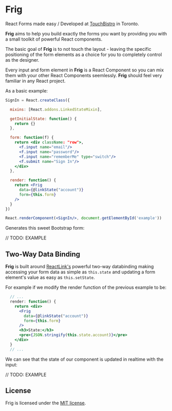 
# Frig

React Forms made easy / Developed at [TouchBistro](http://touchbistro.com/) in Toronto.

**Frig** aims to help you build exactly the forms you want by providing you with a small toolkit of powerful React components.

The basic goal of **Frig** is to not touch the layout - leaving the specific positioning of the form elements as a choice for you to completely control as the designer.

Every input and form element in **Frig** is a React Component so you can mix them with your other React Components seemlessly. **Frig** should feel very familiar in any React project.

As a basic example:

```jsx
SignIn = React.createClass({

  mixins: [React.addons.LinkedStateMixin],

  getInitialState: function() {
    return {}
  },

  form: function(f) {
    return <div className: "row">,
      <f.input name="email"/>
      <f.input name="password"/>
      <f.input name="rememberMe" type="switch"/>
      <f.submit name="Sign In"/>
    </div>
  },

  render: function() {
    return <Frig
      data={@linkState("account")}
      form={this.form}
    />
  }
})

React.renderComponent(<SignIn/>, document.getElementById('example'))
```

Generates this sweet Bootstrap form:

// TODO: EXAMPLE

## Two-Way Data Binding
**Frig** is built around [ReactLink's][react-link] powerful two-way databinding making accessing your form data as simple as `this.state` and updating a form element's value as easy as `this.setState`.

For example if we modify the render function of the previous example to be:

```jsx
  // ...
  render: function() {
    return <div>
      <Frig
        data={@linkState("account")}
        form={this.form}
      />
      <h3>State:</h3>
      <pre>{JSON.stringify(this.state.account)}</pre>
    </div>
  }
  // ...
```

We can see that the state of our component is updated in realtime with the input:

// TODO: EXAMPLE

[react-link]: https://facebook.github.io/react/docs/two-way-binding-helpers.html

## License

Frig is licensed under the [MIT license](https://raw.githubusercontent.com/TouchBistro/frig/master/LICENSE).

